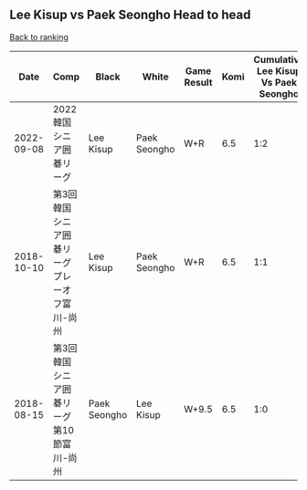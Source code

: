 ## Lee Kisup vs Paek Seongho Head to head

[Back to ranking](../../index.md)




| **Date** | **Comp** | **Black** | **White** | **Game Result** | **Komi** | **Cumulative Lee Kisup Vs Paek Seongho** | **Lee Kisup Streak** | **Paek Seongho Streak** | 
| --- | --- | --- | --- | --- | --- | --- | --- | --- |
| 2022-09-08 | 2022韓国シニア囲碁リーグ | Lee Kisup | Paek Seongho | W+R | 6.5 | 1:2 | 0 | 2 | 
| 2018-10-10 | 第3回韓国シニア囲碁リーグプレーオフ富川-尚州 | Lee Kisup | Paek Seongho | W+R | 6.5 | 1:1 | 0 | 1 | 
| 2018-08-15 | 第3回韓国シニア囲碁リーグ第10節富川-尚州 | Paek Seongho | Lee Kisup | W+9.5 | 6.5 | 1:0 | 1 | 0 |




